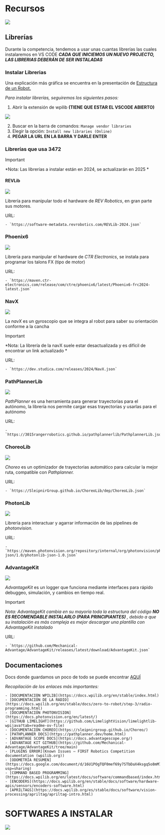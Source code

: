 # Recursos

![](/Images/Pathpl.png)

## Librerías
Durante la competencia, tendemos a usar unas cuantas librerías las cuales instalaremos en VS CODE ***CADA QUE INICIEMOS UN NUEVO PROJECTO, LAS LIBRERIAS DEBERÁN DE SER INSTALADAS***

### Instalar Librerias

Una explicación más gráfica se encuentra en la presentación de [Estructura de un Robot.](https://www.canva.com/design/DAGOiRPhLsQ/O6h79IyM5yVCcMSFUxmIYw/view?utm_content=DAGOiRPhLsQ&utm_campaign=designshare&utm_medium=link&utm_source=editor)

*Para instalar librerías, seguiremos los siguientes pasos:*

1. Abrir la extensión de wpilib **(TIENE QUE ESTAR EL VSCODE ABIERTO)**

![](/Images/Ext.png)

2. Buscar en la barra de comandos: `Manage vendor libraries`
3. Elegir la opción: `Install new libraries (Online)`
4. **PEGAR LA URL EN LA BARRA Y DARLE ENTER**

### Librerías que usa 3472

>[!IMPORTANT]
>*Nota: Las librerías a instalar están en 2024, se actualizarán en 2025 *

#### REVLib

![](/Images/REV.png)

Librería para manipular todo el hardware de *REV Robotics*, en gran parte sus motores.

URL:

    - `https://software-metadata.revrobotics.com/REVLib-2024.json`

### Phoenix6

![](/Images/CTR.png)

Librería para manipular el hardware de *CTR Electronics*, se instala para programar los talons FX (tipo de motor)

URL:

    - `https://maven.ctr-electronics.com/release/com/ctre/phoenix6/latest/Phoenix6-frc2024-latest.json`

### NavX

![](/Images/NAVX2.png)

La *navX* es un gyroscopio que se integra al robot para saber su orientación conforme a la cancha

>[!IMPORTANT]
>*Nota: La librería de la navX suele estar desactualizada y es difícil de encontrar un link actualizado *

URL:

    - `https://dev.studica.com/releases/2024/NavX.json`

### PathPlannerLib

![](/Images/PTH.png)

*PathPlanner* es una herramienta para generar trayectorias para el autónomo, la librería nos permite cargar esas trayectorias y usarlas para el autónomo

URL:

    - `https://3015rangerrobotics.github.io/pathplannerlib/PathplannerLib.json`

### ChoreoLib

![](/Images/CHOR.png)

*Choreo* es un optimizador de trayectorias automático para calcular la mejor ruta, compatible con *Pathplanner.*

URL:

    - `https://SleipnirGroup.github.io/ChoreoLib/dep/ChoreoLib.json`

### PhotonLib

![](/Images/PHOT.png)

Librería para interactuar y agarrar información de las pipelines de *photonvision.*

URL:

    - `https://maven.photonvision.org/repository/internal/org/photonvision/photonlib-json/1.0/photonlib-json-1.0.json`

### AdvantageKit

![](/Images/ADV.png)

*AdvantageKit* es un logger que funciona mediante interfaces para rápido debuggeo, simulación, y cambios en tiempo real.

>[!IMPORTANT]
>*Nota: AdvantageKit cambia en su mayoría toda la estructura del código **NO ES RECOMENDABLE INSTALARLO (PARA PRINCIPIANTES)** , debido a que su instalación es más compleja es mejor descargar una plantilla con AdvantageKit instalado*

URL:

    - `https://github.com/Mechanical-Advantage/AdvantageKit/releases/latest/download/AdvantageKit.json`

## Documentaciones
Docs donde guardamos un poco de todo se puede encontrar [AQUÍ](https://docs.google.com/document/d/1FQqJdlqdG4yySafQjJochPPrOaDmexw4Ws00bfmPxpU/edit)

*Recopilación de los enlaces más importantes:*

    - [DOCUMENTACIÓN WPILIB](https://docs.wpilib.org/en/stable/index.html)
    - [DOCUMENTACIÓN DE LA RADIO](https://docs.wpilib.org/en/stable/docs/zero-to-robot/step-3/radio-programming.html)
    - [DOCUMENTACIÓN PHOTONVISION](https://docs.photonvision.org/en/latest/)
    - [GITHUB LIMELIGHT](https://github.com/LimelightVision/limelightlib-wpijava?tab=readme-ov-file)
    - [DOCUMENTACIÓN CHOREO](https://sleipnirgroup.github.io/Choreo/)
    - [PATHPLANNER DOCS](https://pathplanner.dev/home.html)
    - [ADVANTAGE SCOPE DOCS](https://docs.advantagescope.org/)
    - [ADVANTAGE KIT GITHUB](https://github.com/Mechanical-Advantage/AdvantageKit/tree/main)
    - [PLUGINS ERROR](Known Issues — FIRST Robotics Competition documentation (wpilib.org))
    - [ODOMETRÍA RESUMEN](https://docs.google.com/document/d/16U1POgTQF0mef69y7STbDaX4ksgq5o8mM7ESzRu8YzU/edit?usp=sharing)
    - [COMMAND BASED PROGRAMMING](https://docs.wpilib.org/en/latest/docs/software/commandbased/index.html)
    - [ENCODERS](https://docs.wpilib.org/en/stable/docs/software/hardware-apis/sensors/encoders-software.html)
    - [APRILTAGS](https://docs.wpilib.org/es/stable/docs/software/vision-processing/apriltag/apriltag-intro.html)

# SOFTWARES A INSTALAR

![](/Images/REC.png)
